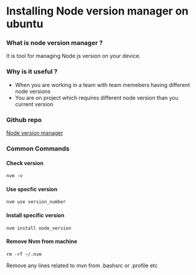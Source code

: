 # Installing Node version manager on ubuntu 

### What is node version manager ?

It is tool for managing Node js version on your device. 

### Why is it useful ?

- When you are working in a team with team memebers having different node versions 
- You are on project which requires different node version than you current version 

### Github repo

[Node version manager](https://github.com/nvm-sh/nvm)

### Common Commands 

#### Check version 

```
nvm -v
```
#### Use specfic version 
```
nvm use version_number
```
#### Install specific version 
```
nvm install node_version
```
#### Remove Nvm from machine
```
rm -rf ~/.nvm
```
Remove any lines related to mvn from .bashsrc or .profile etc

